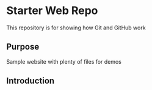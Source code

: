 # Starter Web Repo

This repository is for showing how Git and GitHub work

## Purpose

Sample website with plenty of files for demos

## Introduction 

